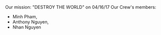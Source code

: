 Our mission: "DESTROY THE WORLD" on 04/16/17
Our Crew's members: 
  - Minh Pham, 
  - Anthony Nguyen, 
  - Nhan Nguyen 

